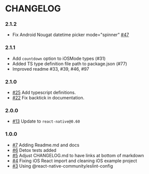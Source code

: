 # CHANGELOG

### 2.1.2

- Fix Android Nougat datetime picker mode="spinner" [#47](https://github.com/react-native-community/react-native-datetimepicker/pull/47)

### 2.1.1

- Add `countdown` option to iOSMode types (#31)
- Added TS type definition file path to package.json (#77)
- Improved readme #33, #39, #46, #97

### 2.1.0

- [#25] Add typescript definitions.
- [#22] Fix backtick in documentation.

### 2.0.0

- [#13] Update to `react-native@0.60`

### 1.0.0

- [#7] Adding Readme.md and docs
- [#6] Detox tests added
- [#5] Adjust CHANGELOG.md to have links at bottom of markdown
- [#4] Fixing iOS React import and cleaning iOS example project
- [#3] Using @react-native-community/eslint-config

[#3]: https://github.com/react-native-community/react-native-datetimepicker/pull/3
[#4]: https://github.com/react-native-community/react-native-datetimepicker/pull/4
[#5]: https://github.com/react-native-community/react-native-datetimepicker/pull/5
[#6]: https://github.com/react-native-community/react-native-datetimepicker/pull/6
[#7]: https://github.com/react-native-community/react-native-datetimepicker/pull/7
[#13]: https://github.com/react-native-community/react-native-datetimepicker/pull/13
[#22]: https://github.com/react-native-community/react-native-datetimepicker/pull/22
[#25]: https://github.com/react-native-community/react-native-datetimepicker/pull/25
